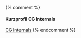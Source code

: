 
{% comment %}
#### Kurzprofil CG Internals
 
[CG Internals](https://www.cginternals.com/de/)
{% endcomment %}
